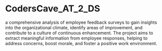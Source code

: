 # CodersCave_AT_2_DS
a comprehensive analysis of employee feedback surveys to gain insights
into the organizational climate, identify areas of improvement, and contribute to a
culture of continuous enhancement. The project aims to extract meaningful
information from employee responses, helping to address concerns, boost
morale, and foster a positive work environment.
